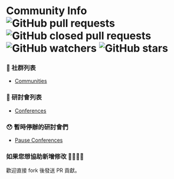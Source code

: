 # Community Info ![GitHub pull requests](https://img.shields.io/github/issues-pr-raw/b2etw/community-info?style=flat-square) ![GitHub closed pull requests](https://img.shields.io/github/issues-pr-closed-raw/b2etw/community-info?style=flat-square) ![GitHub watchers](https://img.shields.io/github/watchers/b2etw/community-info?style=flat-square) ![GitHub stars](https://img.shields.io/github/stars/b2etw/community-info?style=flat-square) 

### 🎩 社群列表
* [Communities](./communities.md)

### 🔖 研討會列表
* [Conferences](./conferences.md)

### 😯 暫時停辦的研討會們
* [Pause Conferences](./pause-conferences.md)

### 如果您想協助新增修改 🙋‍♂️🙋‍♀️
歡迎直接 fork 後發送 PR 貢獻。

